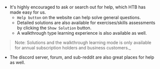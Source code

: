 - It's highly encouraged to ask or search out for help, which HTB has made easy for us.
	- `Help button` on the website can help solve general questions.
	- Detailed solutions are also available for exercises/skills assessments by clicking  the `Show Solution` button.
	- A walkthrough type learning experience is also available as well.

>  Note: Solutions and the walkthrough learning mode is only available for annual subscription holders and business customers._

- The discord server, forum, and sub-reddit are also great places for help as well.